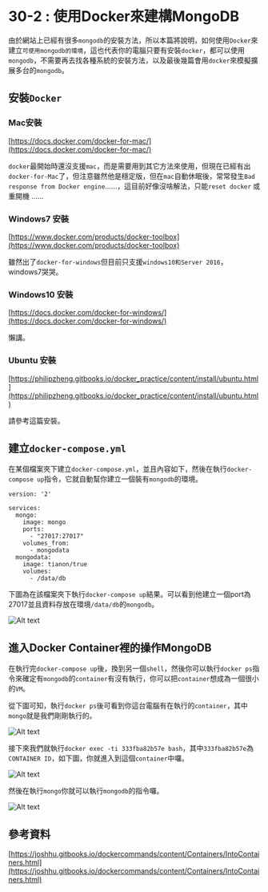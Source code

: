 # 30-2 : 使用Docker來建構MongoDB

由於網站上已經有很多`mongodb`的安裝方法，所以本篇將說明，如何使用`Docker`來建立`可使用mongodb的環境`，這也代表你的電腦只要有安裝`docker`，都可以使用`mongodb`，不需要再去找各種系統的安裝方法，以及最後幾篇會用`docker`來模擬擴展多台的`mongodb`。


## 安裝`Docker`

### Mac安裝
[https://docs.docker.com/docker-for-mac/](https://docs.docker.com/docker-for-mac/)

`docker`最開始時還沒支援`mac`，而是需要用到其它方法來使用，但現在已經有出`docker-for-Mac`了，但注意雖然他是穩定版，但在`mac`自動休眠後，常常發生`Bad response from Docker engine`……，這目前好像沒啥解法，只能`reset docker` 或 重開機 ……

### Windows7 安裝
[https://www.docker.com/products/docker-toolbox](https://www.docker.com/products/docker-toolbox)

雖然出了`docker-for-windows`但目前只支援`windows10和Server 2016`，windows7哭哭。

### Windows10 安裝
[https://docs.docker.com/docker-for-windows/](https://docs.docker.com/docker-for-windows/)

懶講。

### Ubuntu 安裝

[https://philipzheng.gitbooks.io/docker_practice/content/install/ubuntu.html](https://philipzheng.gitbooks.io/docker_practice/content/install/ubuntu.html)

請參考這篇安裝。

## 建立`docker-compose.yml`

在某個檔案夾下建立`docker-compose.yml`，並且內容如下，然後在執行`docker-compose up`指令，它就自動幫你建立一個裝有`mongodb`的環境。

```
version: '2'

services:
  mongo:
    image: mongo
    ports:
      - "27017:27017"
    volumes_from:
      - mongodata
  mongodata:
    image: tianon/true
    volumes:
      - /data/db
```

下圖為在該檔案夾下執行`docker-compose up`結果。可以看到他建立一個port為27017並且資料存放在環境`/data/db`的`mongodb`。

![Alt text](http://yixiang8780.com/outImg/20161129-1.png)

## 進入Docker Container裡的操作MongoDB

在執行完`docker-compose up`後，換到另一個`shell`，然後你可以執行`docker ps`指令來確定有`mongodb`的`container`有沒有執行，你可以把`container`想成為一個很小的`VM`。

從下圖可知，執行`docker ps`後可看到你這台電腦有在執行的`container`，其中`mongo`就是我們剛剛執行的。

![Alt text](http://yixiang8780.com/outImg/20161129-2.png)

接下來我們就執行`docker exec -ti 333fba82b57e bash`，其中`333fba82b57e`為`CONTAINER ID`，如下圖，你就進入到這個`container`中囉。

![Alt text](http://yixiang8780.com/outImg/20161129-3.png)

然後在執行`mongo`你就可以執行`mongodb`的指令囉。

![Alt text](http://yixiang8780.com/outImg/20161129-4.png)




## 參考資料

[https://joshhu.gitbooks.io/dockercommands/content/Containers/IntoContainers.html](https://joshhu.gitbooks.io/dockercommands/content/Containers/IntoContainers.html)





